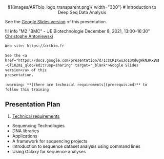 <center>
![](images/ARTbio_logo_transparent.png){ width="300"}
# Introduction to Deep Seq Data Analysis
</center>

See the <a href="https://docs.google.com/presentation/d/1csCR1KwuJo1DXdGgWkNJKxBsEmY6PJ
-6l1OZmI_qldo/edit?usp=sharing" target="_blank">Google Slides version</a> of this
presentation.

!!! info "M2 "BMC" - UE Biotechnologie December 8, 2021, 13:00–16:30"
    [Christophe Antoniewski](mailto:christophe.antoniewski@sorbonne-universite.fr)
    
    Web site: https://artbio.fr
    
    See the <a href="https://docs.google.com/presentation/d/1csCR1KwuJo1DXdGgWkNJKxBsEmY6PJ
    -6l1OZmI_qldo/edit?usp=sharing" target="_blank">Google Slides version</a> of this
    presentation.
    
    :warning: **[there are technical requirements](prerequis.md)** to follow this training

## Presentation Plan

1. [Technical requirements](prerequis.md)
- Sequencing Technologies
- DNA libraries
- Applications
- A framework for sequencing projects
- Introduction to sequence dataset analysis using command lines
- Using Galaxy for sequence analyses


